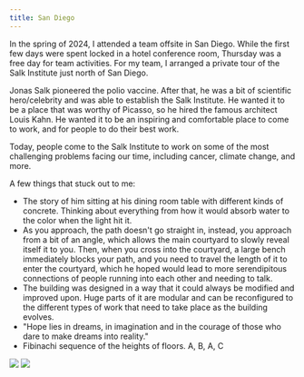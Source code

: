 ```yaml
---
title: San Diego
---
```

In the spring of 2024, I attended a team offsite in San Diego. While the first few days were spent locked in a hotel conference room, Thursday was a free day for team activities. For my team, I arranged a private tour of the Salk Institute just north of San Diego.

Jonas Salk pioneered the polio vaccine. After that, he was a bit of scientific hero/celebrity and was able to establish the Salk Institute. He wanted it to be a place that was worthy of Picasso, so he hired the famous architect Louis Kahn. He wanted it to be an inspiring and comfortable place to come to work, and for people to do their best work. 

Today, people come to the Salk Institute to work on some of the most challenging problems facing our time, including cancer, climate change, and more.

A few things that stuck out to me:

- The story of him sitting at his dining room table with different kinds of concrete. Thinking about everything from how it would absorb water to the color when the light hit it. 
- As you approach, the path doesn't go straight in, instead, you approach from a bit of an angle, which allows the main courtyard to slowly reveal itself it to you. Then, when you cross into the courtyard, a large bench immediately blocks your path, and you need to travel the length of it to enter the courtyard, which he hoped would lead to more serendipitous connections of people running into each other and needing to talk.
- The building was designed in a way that it could always be modified and improved upon. Huge parts of it are modular and can be reconfigured to the different types of work that need to take place as the building evolves. 
- "Hope lies in dreams, in imagination and in the courage of those who dare to make dreams into reality."
- Fibinachi sequence of the heights of floors. A, B, A, C



<img src="{{ site.baseurl }}/assets/SanDiego2024/20240229-IMG_8661.jpeg"/>


<img src="{{ site.baseurl }}/assets/SanDiego2024/20240229-L1010536.jpeg"/>


